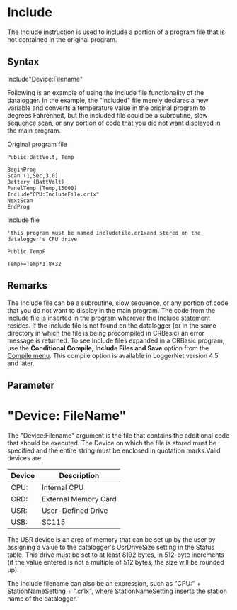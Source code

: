 # Include

The Include instruction is used to include a portion of a program file that is not contained in the original program.

## Syntax

Include"Device:Filename"

Following is an example of using the Include file functionality of the datalogger. In the example, the "included" file merely declares a new variable and converts a temperature value in the original program to degrees Fahrenheit, but the included file could be a subroutine, slow sequence scan, or any portion of code that you did not want displayed in the main program.

Original program file

```
Public BattVolt, Temp

BeginProg
Scan (1,Sec,3,0)
Battery (BattVolt)
PanelTemp (Temp,15000)
Include"CPU:IncludeFile.cr1x"
NextScan
EndProg
```

Include file

```
'this program must be named IncludeFile.cr1xand stored on the datalogger's CPU drive

Public TempF

TempF=Temp*1.8+32
```

## Remarks

The Include file can be a subroutine, slow sequence, or any portion of code that you do not want to display in the main program. The code from the Include file is inserted in the program wherever the Include statement resides. If the Include file is not found on the datalogger (or in the same directory in which the file is being precompiled in CRBasic) an error message is returned. To see Include files expanded in a CRBasic program, use the **Conditional Compile, Include Files and Save** option from the [Compile menu](../Info/compilemenu.md). This compile option is available in LoggerNet version 4.5 and later.

## Parameter

# "Device: FileName"

The "Device:Filename" argument is the file that contains the additional code that should be executed. The Device on which the file is stored must be specified and the entire string must be enclosed in quotation marks.Valid devices are:

| Device | Description          |
| ------ | -------------------- |
| CPU:   | Internal CPU         |
| CRD:   | External Memory Card |
| USR:   | User-Defined Drive   |
| USB:   | SC115                |

The USR device is an area of memory that can be set up by the user by assigning a value to the datalogger's UsrDriveSize setting in the Status table. This drive must be set to at least 8192 bytes, in 512-byte increments (if the value entered is not a multiple of 512 bytes, the size will be rounded up).

The Include filename can also be an expression, such as "CPU:" + StationNameSetting + ".cr1x", where StationNameSetting inserts the station name of the datalogger.
